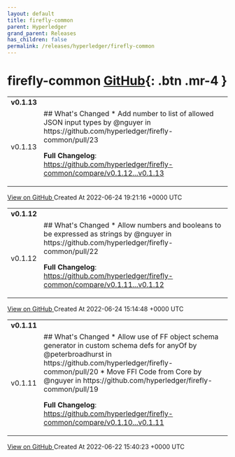 ```yaml
---
layout: default
title: firefly-common
parent: Hyperledger
grand_parent: Releases
has_children: false
permalink: /releases/hyperledger/firefly-common
---
```


# firefly-common <span class="fs-3 right-align">[GitHub](https://github.com/hyperledger/firefly-common){: .btn .mr-4 }</span>


<div>
    <table>
        <tr>
            <td colspan="2">
                <b>
                    v0.1.13
                </b>
            </td>
        </tr>
        <tr>
            <td>
                <span class="chip">
                    v0.1.13
                </span>
            </td>
            <td>
                ## What's Changed
* Add number to list of allowed JSON input types by @nguyer in https://github.com/hyperledger/firefly-common/pull/23


**Full Changelog**: https://github.com/hyperledger/firefly-common/compare/v0.1.12...v0.1.13
            </td>
        </tr>
    </table>
    <a href="https://github.com/hyperledger/firefly-common/releases/tag/v0.1.13" class=".btn">
        View on GitHub
    </a>
    <span class="right-align">
        Created At 2022-06-24 19:21:16 +0000 UTC
    </span>
</div>

<div>
    <table>
        <tr>
            <td colspan="2">
                <b>
                    v0.1.12
                </b>
            </td>
        </tr>
        <tr>
            <td>
                <span class="chip">
                    v0.1.12
                </span>
            </td>
            <td>
                ## What's Changed
* Allow numbers and booleans to be expressed as strings by @nguyer in https://github.com/hyperledger/firefly-common/pull/22


**Full Changelog**: https://github.com/hyperledger/firefly-common/compare/v0.1.11...v0.1.12
            </td>
        </tr>
    </table>
    <a href="https://github.com/hyperledger/firefly-common/releases/tag/v0.1.12" class=".btn">
        View on GitHub
    </a>
    <span class="right-align">
        Created At 2022-06-24 15:14:48 +0000 UTC
    </span>
</div>

<div>
    <table>
        <tr>
            <td colspan="2">
                <b>
                    v0.1.11
                </b>
            </td>
        </tr>
        <tr>
            <td>
                <span class="chip">
                    v0.1.11
                </span>
            </td>
            <td>
                ## What's Changed
* Allow use of FF object schema generator in custom schema defs for anyOf by @peterbroadhurst in https://github.com/hyperledger/firefly-common/pull/20
* Move FFI Code from Core by @nguyer in https://github.com/hyperledger/firefly-common/pull/19


**Full Changelog**: https://github.com/hyperledger/firefly-common/compare/v0.1.10...v0.1.11
            </td>
        </tr>
    </table>
    <a href="https://github.com/hyperledger/firefly-common/releases/tag/v0.1.11" class=".btn">
        View on GitHub
    </a>
    <span class="right-align">
        Created At 2022-06-22 15:40:23 +0000 UTC
    </span>
</div>

